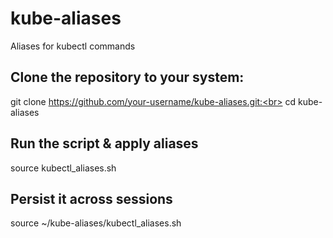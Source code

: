 # kube-aliases
Aliases for kubectl commands

##  Clone the repository to your system:
git clone https://github.com/your-username/kube-aliases.git:<br>
cd kube-aliases

## Run the script & apply aliases
source kubectl_aliases.sh

## Persist it across sessions
source ~/kube-aliases/kubectl_aliases.sh

